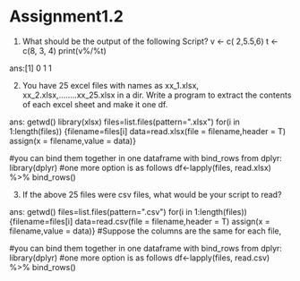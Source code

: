# Assignment1.2


1. What should be the output of the following Script? 
v <- c( 2,5.5,6) 
t <- c(8, 3, 4) 
print(v%/%t) 

ans:[1] 0 1 1

 
2.  You have 25 excel files with names as xx_1.xlsx, xx_2.xlsx,……..xx_25.xlsx in a dir. 
Write a program to extract the contents of each excel sheet and make it one df. 


ans:
getwd()
library(xlsx)
files=list.files(pattern=".xlsx") 
for(i in 1:length(files)) 
{filename=files[i] 
data=read.xlsx(file = filename,header = T) 
assign(x = filename,value = data)} 

#you can bind them together in one dataframe with bind_rows from dplyr: 
library(dplyr) 
#one more option is as follows 
df<-lapply(files, read.xlsx) %>% bind_rows() 
 
3. If the above 25 files were csv files, what would be your script to read?


ans:
getwd()
files=list.files(pattern=".csv") 
for(i in 1:length(files))
{filename=files[i] 
  data=read.csv(file = filename,header = T) 
  assign(x = filename,value = data)} 
#Suppose the columns are the same for each file,  

#you can bind them together in one dataframe with bind_rows from dplyr: 
library(dplyr) 
#one more option is as follows 
df<-lapply(files, read.csv) %>% bind_rows() 
